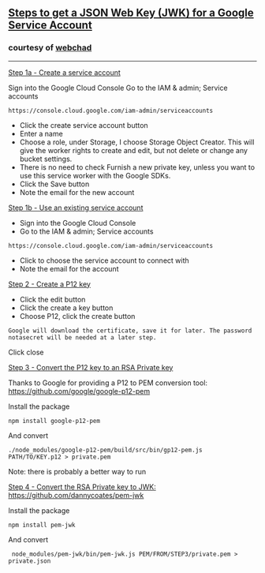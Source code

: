**[Steps to get a JSON Web Key (JWK) for a Google Service Account](https://community.cloudflare.com/t/connecting-to-google-storage/32350)** 
---
### courtesy of [webchad](https://community.cloudflare.com/u/webchad/)
---
<u>Step 1a - Create a service account</u>

Sign into the Google Cloud Console
Go to the IAM & admin; Service accounts

```
https://console.cloud.google.com/iam-admin/serviceaccounts
```

- Click the create service account button
- Enter a name
- Choose a role, under Storage, I choose Storage Object Creator. This will give the worker rights to create and edit, but not delete or change any bucket settings.
- There is no need to check Furnish a new private key, unless you want to use this service worker with the Google SDKs.
- Click the Save button
- Note the email for the new account

<u>Step 1b - Use an existing service account</u>

- Sign into the Google Cloud Console
- Go to the IAM & admin; Service accounts

```
https://console.cloud.google.com/iam-admin/serviceaccounts
```

- Click to choose the service account to connect with
- Note the email for the account

<u>Step 2 - Create a P12 key</u>

- Click the edit button
- Click the create a key button
- Choose P12, click the create button

```
Google will download the certificate, save it for later. The password notasecret will be needed at a later step.
```

Click close

<u>Step 3 - Convert the P12 key to an RSA Private key</u>

Thanks to Google for providing a P12 to PEM conversion tool: https://github.com/google/google-p12-pem

Install the package

```
npm install google-p12-pem
```

And convert

```
./node_modules/google-p12-pem/build/src/bin/gp12-pem.js PATH/TO/KEY.p12 > private.pem
```

Note: there is probably a better way to run

<u>Step 4 - Convert the RSA Private key to JWK: https://github.com/dannycoates/pem-jwk</u>

Install the package

```
npm install pem-jwk
```

And convert

```
 node_modules/pem-jwk/bin/pem-jwk.js PEM/FROM/STEP3/private.pem > private.json
```
